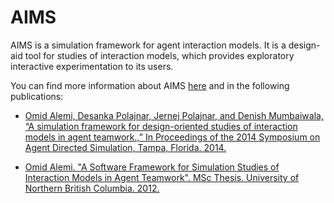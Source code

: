 # AIMS
AIMS is a simulation framework for agent interaction models. It is a design-aid tool for studies of interaction models, which provides exploratory interactive experimentation to its users.

You can find more information about AIMS [here](http://omid.al/AIMS.html) and in the following publications:

                
* [Omid Alemi, Desanka Polajnar, Jernej Polajnar, and Denish Mumbaiwala, “A simulation framework for design-oriented studies of interaction models in agent teamwork.,” In Proceedings of the 2014 Symposium on Agent Directed Simulation, Tampa, Florida. 2014.](http://dl.acm.org/citation.cfm?id=2665053)

* [Omid Alemi. "A Software Framework for Simulation Studies of Interaction Models in Agent Teamwork". MSc Thesis. University of Northern British Columbia. 2012.](http://omid.al/docs/OAlemi-MScThesis.pdf)
